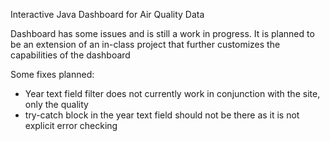 Interactive Java Dashboard for Air Quality Data

Dashboard has some issues and is still a work in progress.
It is planned to be an extension of an in-class project that further customizes the capabilities of the dashboard

Some fixes planned:
- Year text field filter does not currently work in conjunction with the site, only the quality
- try-catch block in the year text field should not be there as it is not explicit error checking
